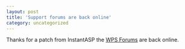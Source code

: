```yaml
---
layout: post
title: 'Support forums are back online'
category: uncategorized
---
```


Thanks for a patch from InstantASP the <a href="http://www.whitepeaksoftware.com/forums/">WPS Forums</a> are back online.
